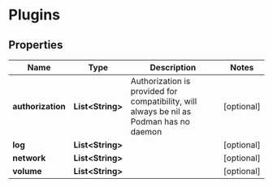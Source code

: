 

# Plugins


## Properties

| Name | Type | Description | Notes |
|------------ | ------------- | ------------- | -------------|
|**authorization** | **List&lt;String&gt;** | Authorization is provided for compatibility, will always be nil as Podman has no daemon |  [optional] |
|**log** | **List&lt;String&gt;** |  |  [optional] |
|**network** | **List&lt;String&gt;** |  |  [optional] |
|**volume** | **List&lt;String&gt;** |  |  [optional] |



